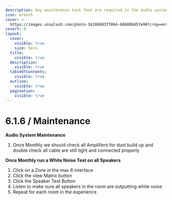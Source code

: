 ```yaml
---
description: Any maintenance task that are required in the audio systems
icon: wrench
cover: >-
  https://images.unsplash.com/photo-1618609377864-68609b857e90?crop=entropy&cs=srgb&fm=jpg&ixid=M3wxOTcwMjR8MHwxfHNlYXJjaHw0fHxhdWRpb3xlbnwwfHx8fDE3NDU5OTQ1NDF8MA&ixlib=rb-4.0.3&q=85
coverY: 0
layout:
  cover:
    visible: true
    size: hero
  title:
    visible: true
  description:
    visible: true
  tableOfContents:
    visible: true
  outline:
    visible: true
  pagination:
    visible: true
---
```


# 6.1.6 / Maintenance

**Audio System Maintenance**

1. &#x20;Once Monthly we should check all Amplifiers for dust build up and double check all cable are still tight and connected properly



**Once Monthly run a White Noise Test on all Speakers**

1. Click on a Zone in the max 8 interface
2. Click the view Matrix button
3. Click the Speaker Test Button
4. Listen to make sure all speakers in the room are outputting white noise
5. Repeat for each room in the experience
